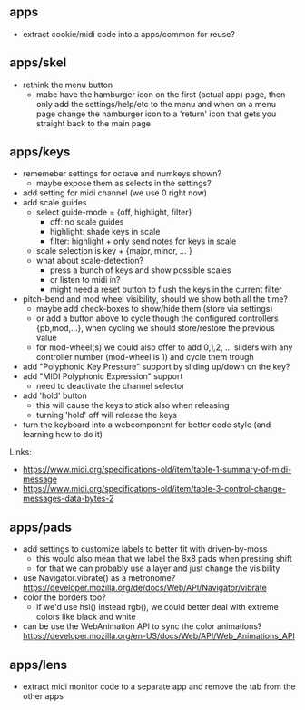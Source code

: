 ## apps

* extract cookie/midi code into a apps/common for reuse?

## apps/skel

* rethink the menu button
  * mabe have the hamburger icon on the first (actual app) page, then only add
    the settings/help/etc to the menu and when on a menu page change the
    hamburger icon to a 'return' icon that gets you straight back to the main page

## apps/keys

* rememeber settings for octave and numkeys shown?
  * maybe expose them as selects in the settings?
* add setting for midi channel (we use 0 right now)
* add scale guides
  * select guide-mode = {off, highlight, filter}
    * off: no scale guides
    * highlight: shade keys in scale
    * filter: highlight + only send notes for keys in scale
  * scale selection is key + {major, minor, ... }
  * what about scale-detection? 
    * press a bunch of keys and show possible scales
    * or listen to midi in?
    * might need a reset button to flush the keys in the current filter
* pitch-bend and mod wheel visibility, should we show both all the time?
  * maybe add check-boxes to show/hide them (store via settings)
  * or add a button above to cycle though the configured controllers {pb,mod,...}, when cycling we should store/restore the previous value
  * for mod-wheel(s) we could also offer to add 0,1,2, ... sliders with any controller number (mod-wheel is 1) and cycle them trough
* add "Polyphonic Key Pressure" support by sliding up/down on the key?
* add "MIDI Polyphonic Expression" support
  * need to deactivate the channel selector
* add 'hold' button
  * this will cause the keys to stick also when releasing
  * turning 'hold' off will release the keys
* turn the keyboard into a webcomponent for better code style (and learning how to do it)

Links:
  * https://www.midi.org/specifications-old/item/table-1-summary-of-midi-message
  * https://www.midi.org/specifications-old/item/table-3-control-change-messages-data-bytes-2


## apps/pads

* add settings to customize labels to better fit with driven-by-moss
  * this would also mean that we label the 8x8 pads when pressing shift
  * for that we can probably use a layer and just change the visibility
* use Navigator.vibrate() as a metronome?
  https://developer.mozilla.org/de/docs/Web/API/Navigator/vibrate
* color the borders too?
  * if we'd use hsl() instead rgb(), we could better deal with extreme colors like black and white
* can be use the WebAnimation API to sync the color animations?
  https://developer.mozilla.org/en-US/docs/Web/API/Web_Animations_API

## apps/lens

* extract midi monitor code to a separate app and remove the tab from the other apps
